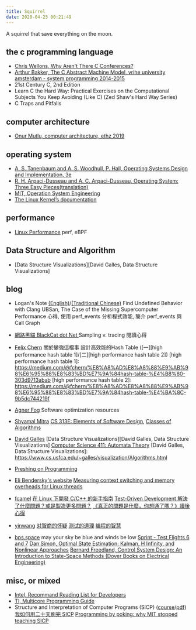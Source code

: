```yaml
---
title: Squirrel
date: 2020-04-25 00:21:49
---
```

A squirrel that save everything on the moon.

## the c programming language
- [Chris Wellons, Why Aren't There C Conferences?](https://nullprogram.com/blog/2018/11/21/)
- [Arthur Bakker, The C Abstract Machine Model, vrihe university amsterdam - system programming 2014-2015](https://phoenix.labs.vu.nl/sysprog/cabs.pdf)
- 21st Century C, 2nd Edition
- Learn C the Hard Way: Practical Exercises on the Computational Subjects You Keep Avoiding (Like C) (Zed Shaw's Hard Way Series) 
- C Traps and Pitfalls

## computer architecture
- [Onur Mutlu, computer architecture, ethz 2019](https://safari.ethz.ch/architecture/fall2019/doku.php?id=schedule)

## operating system
- [A. S. Tanenbaum and A. S. Woodhull, P. Hall, Operating Systems Design and Implementation, 3e](https://www.minix3.org/doc/)
- [R. H. Arpaci-Dusseau and A. C. Arpaci-Dusseau, Operating System: Three Easy Pieces(translation)](https://github.com/remzi-arpacidusseau/ostep-translations)
- [MIT, Operation System Engineering](https://pdos.csail.mit.edu/6.828/2019/)
- [The Linux Kernel’s documentation](https://www.kernel.org/doc/html/latest/)

## performance
- [Linux Performance](http://www.brendangregg.com/linuxperf.html)
  perf, eBPF

## Data Structure and Algorithm
- [Data Structure Visualizations][David Galles, Data Structure Visualizations]



## blog
- Logan's Note [(English)](https://logan.tw/)/[(Traditional Chinese)](https://zh-blog.logan.tw/)
  Find Undefined Behavior with Clang UBSan, The Case of the Missing Supercomputer Performance 心得,
  使用 perf\_events 分析程式效能, 簡介 perf\_events 與 Call Graph 

- [網路黑貓 BlackCat dot Net ](https://champyen.blogspot.com/)
  Sampling v. tracing 閱讀心得

- [Felix Chern](https://medium.com/@fchern)
  關於變強這檔事
  設計高效能的Hash Table ([一][high performance hash table 1]/[二][high performance hash table 2])
  [high performance hash table 1]: https://medium.com/@fchern/%E8%A8%AD%E8%A8%88%E9%AB%98%E6%95%88%E8%83%BD%E7%9A%84hash-table-%E4%B8%80-303d9713abab
  [high performance hash table 2]: https://medium.com/@fchern/%E8%A8%AD%E8%A8%88%E9%AB%98%E6%95%88%E8%83%BD%E7%9A%84hash-table-%E4%BA%8C-9b5dc744219f

- [Agner Fog](https://www.agner.org/?e=0)
  Software optimization resources

- [Shyamal Mitra](https://www.cs.utexas.edu/~mitra/)
  [CS 313E: Elements of Software Design](https://www.cs.utexas.edu/~mitra/csSpring2020/cs313/cs313.html),
  [Classes of Algorithms](https://www.cs.utexas.edu/~mitra/csSpring2017/cs313/lectures/algo_classes.html)

- [David Galles](https://www.cs.usfca.edu/~galles/)
  [Data Structure Visualizations][David Galles, Data Structure Visualizations]
  [Computer Science 411: Automata Theory](https://www.cs.usfca.edu/~galles/cs411/)
  [David Galles, Data Structure Visualizations]: https://www.cs.usfca.edu/~galles/visualization/Algorithms.html

- [Preshing on Programming](https://preshing.com/about/)

- [Eli Bendersky's website](https://eli.thegreenplace.net/)
  [Measuring context switching and memory overheads for Linux threads](https://eli.thegreenplace.net/2018/measuring-context-switching-and-memory-overheads-for-linux-threads/)

- [fcamel](https://medium.com/@fcamel)
  [在 Linux 下開發 C/C++ 的新手指南](https://medium.com/fcamels-notes/%E5%9C%A8-linux-%E4%B8%8B%E9%96%8B%E7%99%BC-c-c-%E7%9A%84%E6%96%B0%E6%89%8B%E6%8C%87%E5%8D%97-735fcd960b0)
  [Test-Driven Development 解決了什麼問題？或是製造更多問題？](https://medium.com/fcamels-notes/test-driven-development-%E8%A7%A3%E6%B1%BA%E4%BA%86%E4%BB%80%E9%BA%BC%E5%95%8F%E9%A1%8C-%E6%88%96%E6%98%AF%E8%A3%BD%E9%80%A0%E6%9B%B4%E5%A4%9A%E5%95%8F%E9%A1%8C-937db879f695)
  [《真正的問題是什麼，你想通了嗎？》讀後心得](https://medium.com/fcamels-notes/%E7%9C%9F%E6%AD%A3%E7%9A%84%E5%95%8F%E9%A1%8C%E6%98%AF%E4%BB%80%E9%BA%BC-%E4%BD%A0%E6%83%B3%E9%80%9A%E4%BA%86%E5%97%8E-%E8%AE%80%E5%BE%8C%E5%BF%83%E5%BE%97-66555607d9c7)

- [yinwang](http://www.yinwang.org/)
  [对智商的怀疑](http://www.yinwang.org/blog-cn/2020/03/23/wisdom-of-intelligence)
  [测试的道理](http://www.yinwang.org/blog-cn/2016/09/14/tests)
  [编程的智慧](http://www.yinwang.org/blog-cn/2015/11/21/programming-philosophy)

- [bps.space](https://bps.space/) may your sky be blue and winds be low
  [Sprint - Test Flights 6 and 7](https://www.youtube.com/watch?v=BoevqNVv4ck&t=7m17s)
  [Dan Simon, Optimal State Estimation: Kalman, H Infinity, and Nonlinear Approaches](https://www.amazon.com/gp/product/0471708585/ref=as_li_tl?ie=UTF8&camp=1789&creative=9325&creativeASIN=0471708585&linkCode=as2&tag=bps04-20&linkId=497a3ff6002cb340ec28ec73c731f00b)
  [Bernard Freedland, Control System Design: An Introduction to State-Space Methods (Dover Books on Electrical Engineering)](https://www.amazon.com/gp/product/0486442780/ref=as_li_tl?ie=UTF8&camp=1789&creative=9325&creativeASIN=0486442780&linkCode=as2&tag=bps04-20&linkId=f679878d6cbe1e5b94b06bc0f2f7cf22)

## misc, or mixed
- [Intel, Recommand Reading List for Developers](https://www.intel.cn/content/dam/www/public/us/en/documents/white-papers/developer-reading-list.pdf)
- [TI, Multicore Programming Guide](http://www.ti.com/lit/an/sprab27b/sprab27b.pdf?&ts=1590156457301)
- Structure and Interpretation of Computer Programs (SICP) ([course](https://mitpress.mit.edu/sites/default/files/sicp/index.html)/[pdf](https://github.com/numbbbbb/sicp/blob/master/sicp.pdf))
  [我如何用二十天刷完 SICP](http://numbbbbb.com/2016/03/28/20160328_%E6%88%91%E5%A6%82%E4%BD%95%E7%94%A8%E4%B8%A4%E5%91%A8%E6%97%B6%E9%97%B4%E5%88%B7%E5%AE%8C%20SICP/)
  [Programming by poking: why MIT stopped teaching SICP](http://lambda-the-ultimate.org/node/5335)


